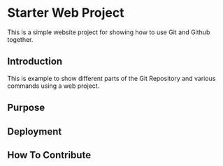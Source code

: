 # Starter Web Project

This is a simple website project for showing how to use Git and Github together.

## Introduction

This is example to show different parts of the Git Repository and various commands using a web project.

## Purpose

## Deployment

## How To Contribute